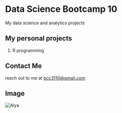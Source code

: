 # Data Science Bootcamp 10
My data science and analytics projects

## My personal projects
1. R programming

## Contact Me
reach out to me at bcc3110@gmail.com

## Image
![Alya]([https://www.animefeminist.com/alya-sometimes-hides-her-feelings-in-russian-episode-1/](https://encrypted-tbn0.gstatic.com/images?q=tbn:ANd9GcRhEiaB_NX1VXxvY2bu7QPlVGAOJc41BWAyGkCds0SfvO6ouy6WyiUPev6iy2XvvDicgng&usqp=CAU))
